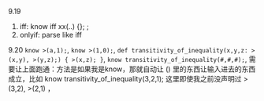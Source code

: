 9.19

1. iff: know iff xx(..) {}; ;
2. onlyif: parse like iff

9.20
`know >(a,1);`,
`know >(1,0);`,
`def transitivity_of_inequality(x,y,z: >(x,y), >(y,z);) {
    >(x,z);
  }`,
`know transitivity_of_inequality(#,#,#);`,
需要让上面跑通：方法是如果我是know，那就自动让 () 里的东西让输入进去的东西成立，比如 know transitivity_of_inequality(3,2,1); 这里即使我之前没声明过 >(3,2), >(2,1) ，

